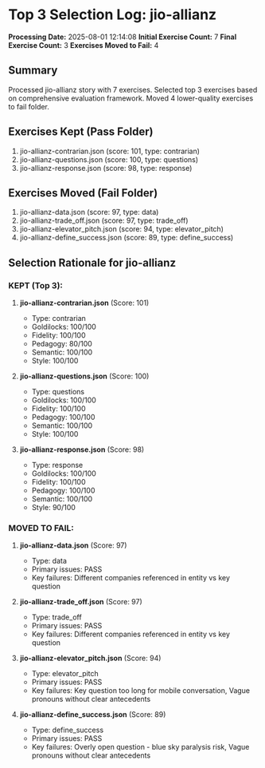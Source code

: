 # Top 3 Selection Log: jio-allianz

**Processing Date:** 2025-08-01 12:14:08
**Initial Exercise Count:** 7
**Final Exercise Count:** 3
**Exercises Moved to Fail:** 4

## Summary

Processed jio-allianz story with 7 exercises.
Selected top 3 exercises based on comprehensive evaluation framework.
Moved 4 lower-quality exercises to fail folder.

## Exercises Kept (Pass Folder)

1. jio-allianz-contrarian.json (score: 101, type: contrarian)
2. jio-allianz-questions.json (score: 100, type: questions)
3. jio-allianz-response.json (score: 98, type: response)

## Exercises Moved (Fail Folder)

1. jio-allianz-data.json (score: 97, type: data)
2. jio-allianz-trade_off.json (score: 97, type: trade_off)
3. jio-allianz-elevator_pitch.json (score: 94, type: elevator_pitch)
4. jio-allianz-define_success.json (score: 89, type: define_success)

## Selection Rationale for jio-allianz

### KEPT (Top 3):
1. **jio-allianz-contrarian.json** (Score: 101)
   - Type: contrarian
   - Goldilocks: 100/100
   - Fidelity: 100/100
   - Pedagogy: 80/100
   - Semantic: 100/100
   - Style: 100/100

2. **jio-allianz-questions.json** (Score: 100)
   - Type: questions
   - Goldilocks: 100/100
   - Fidelity: 100/100
   - Pedagogy: 100/100
   - Semantic: 100/100
   - Style: 100/100

3. **jio-allianz-response.json** (Score: 98)
   - Type: response
   - Goldilocks: 100/100
   - Fidelity: 100/100
   - Pedagogy: 100/100
   - Semantic: 100/100
   - Style: 90/100

### MOVED TO FAIL:
1. **jio-allianz-data.json** (Score: 97)
   - Type: data
   - Primary issues: PASS
   - Key failures: Different companies referenced in entity vs key question

2. **jio-allianz-trade_off.json** (Score: 97)
   - Type: trade_off
   - Primary issues: PASS
   - Key failures: Different companies referenced in entity vs key question

3. **jio-allianz-elevator_pitch.json** (Score: 94)
   - Type: elevator_pitch
   - Primary issues: PASS
   - Key failures: Key question too long for mobile conversation, Vague pronouns without clear antecedents

4. **jio-allianz-define_success.json** (Score: 89)
   - Type: define_success
   - Primary issues: PASS
   - Key failures: Overly open question - blue sky paralysis risk, Vague pronouns without clear antecedents

